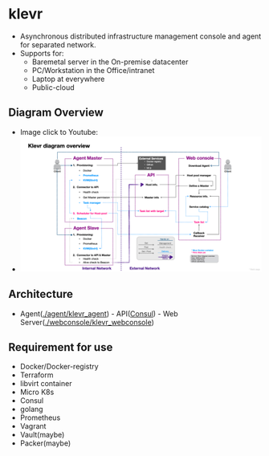 # klevr
* Asynchronous distributed infrastructure management console and agent for separated network.
* Supports for:
  * Baremetal server in the On-premise datacenter
  * PC/Workstation in the Office/intranet
  * Laptop at everywhere
  * Public-cloud

## Diagram Overview
 * Image click to Youtube:
 * [![Diagram Overview](/Klevr_diagram_overview.png)](https://www.youtube.com/watch?v=3dhf-Pzc13Y)


## Architecture
 * Agent([./agent/klevr_agent](agent/)) - API([Consul](https://github.com/hashicorp/consul)) - Web Server([./webconsole/klevr_webconsole](./webconsole/))

## Requirement for use
 * Docker/Docker-registry
 * Terraform 
 * libvirt container
 * Micro K8s
 * Consul
 * golang
 * Prometheus 
 * Vagrant
 * Vault(maybe)
 * Packer(maybe)

